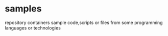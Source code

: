 # samples

repository containers sample code,scripts or files from some programming languages or technologies
